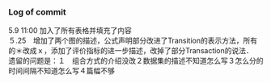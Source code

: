 ### Log of commit  
5.9 11:00 加入了所有表格并填充了内容  
５.25　增加了两个图的描述，公式声明部分改进了Transition的表示方法，所有的＊改成ｘ，添加了评价指标的进一步描述，改掉了部分Transaction的说法．  
遗留的问题是：１　组合方式的介绍没改２数据集的描述不知道怎么写３怎么分的时间间隔不知道怎么写４篇幅不够
